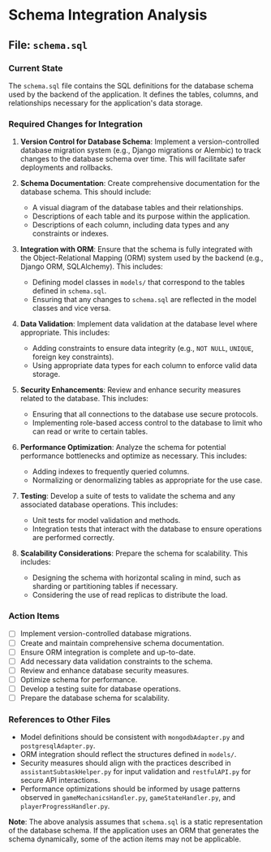 # Schema Integration Analysis

## File: `schema.sql`

### Current State
The `schema.sql` file contains the SQL definitions for the database schema used by the backend of the application. It defines the tables, columns, and relationships necessary for the application's data storage.

### Required Changes for Integration
1. **Version Control for Database Schema**: Implement a version-controlled database migration system (e.g., Django migrations or Alembic) to track changes to the database schema over time. This will facilitate safer deployments and rollbacks.

2. **Schema Documentation**: Create comprehensive documentation for the database schema. This should include:
   - A visual diagram of the database tables and their relationships.
   - Descriptions of each table and its purpose within the application.
   - Descriptions of each column, including data types and any constraints or indexes.

3. **Integration with ORM**: Ensure that the schema is fully integrated with the Object-Relational Mapping (ORM) system used by the backend (e.g., Django ORM, SQLAlchemy). This includes:
   - Defining model classes in `models/` that correspond to the tables defined in `schema.sql`.
   - Ensuring that any changes to `schema.sql` are reflected in the model classes and vice versa.

4. **Data Validation**: Implement data validation at the database level where appropriate. This includes:
   - Adding constraints to ensure data integrity (e.g., `NOT NULL`, `UNIQUE`, foreign key constraints).
   - Using appropriate data types for each column to enforce valid data storage.

5. **Security Enhancements**: Review and enhance security measures related to the database. This includes:
   - Ensuring that all connections to the database use secure protocols.
   - Implementing role-based access control to the database to limit who can read or write to certain tables.

6. **Performance Optimization**: Analyze the schema for potential performance bottlenecks and optimize as necessary. This includes:
   - Adding indexes to frequently queried columns.
   - Normalizing or denormalizing tables as appropriate for the use case.

7. **Testing**: Develop a suite of tests to validate the schema and any associated database operations. This includes:
   - Unit tests for model validation and methods.
   - Integration tests that interact with the database to ensure operations are performed correctly.

8. **Scalability Considerations**: Prepare the schema for scalability. This includes:
   - Designing the schema with horizontal scaling in mind, such as sharding or partitioning tables if necessary.
   - Considering the use of read replicas to distribute the load.

### Action Items
- [ ] Implement version-controlled database migrations.
- [ ] Create and maintain comprehensive schema documentation.
- [ ] Ensure ORM integration is complete and up-to-date.
- [ ] Add necessary data validation constraints to the schema.
- [ ] Review and enhance database security measures.
- [ ] Optimize schema for performance.
- [ ] Develop a testing suite for database operations.
- [ ] Prepare the database schema for scalability.

### References to Other Files
- Model definitions should be consistent with `mongodbAdapter.py` and `postgresqlAdapter.py`.
- ORM integration should reflect the structures defined in `models/`.
- Security measures should align with the practices described in `assistantSubtaskHelper.py` for input validation and `restfulAPI.py` for secure API interactions.
- Performance optimizations should be informed by usage patterns observed in `gameMechanicsHandler.py`, `gameStateHandler.py`, and `playerProgressHandler.py`.

**Note**: The above analysis assumes that `schema.sql` is a static representation of the database schema. If the application uses an ORM that generates the schema dynamically, some of the action items may not be applicable.